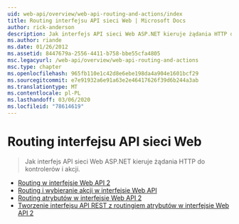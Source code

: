 ```yaml
---
uid: web-api/overview/web-api-routing-and-actions/index
title: Routing interfejsu API sieci Web | Microsoft Docs
author: rick-anderson
description: Jak interfejs API sieci Web ASP.NET kieruje żądania HTTP do kontrolerów i akcji.
ms.author: riande
ms.date: 01/26/2012
ms.assetid: 8447679a-2556-4411-b758-bbe55cfa4805
msc.legacyurl: /web-api/overview/web-api-routing-and-actions
msc.type: chapter
ms.openlocfilehash: 965fb110e1c42d8e6ebe198da4a904e1601bcf29
ms.sourcegitcommit: e7e91932a6e91a63e2e46417626f39d6b244a3ab
ms.translationtype: MT
ms.contentlocale: pl-PL
ms.lasthandoff: 03/06/2020
ms.locfileid: "78614619"
---
```

# <a name="web-api-routing"></a>Routing interfejsu API sieci Web

> Jak interfejs API sieci Web ASP.NET kieruje żądania HTTP do kontrolerów i akcji.

- [Routing w interfejsie Web API 2](routing-in-aspnet-web-api.md)
- [Routing i wybieranie akcji w interfejsie Web API](routing-and-action-selection.md)
- [Routing atrybutów w interfejsie Web API 2](attribute-routing-in-web-api-2.md)
- [Tworzenie interfejsu API REST z routingiem atrybutów w interfejsie Web API 2](create-a-rest-api-with-attribute-routing.md)
